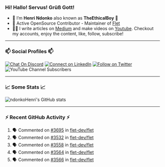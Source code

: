 ### Hi! Hallo! Servus! Grüß Gott!

- 🙂  I’m **Henri Ndonko** also known as **TheEthicalBoy** 👾
- 🚀  Active OpenSource Contributor - Maintainer of [Flet](https://github.com/flet-dev/flet) 
- 👨‍🏫  I write articles on [Medium](https://ndonkohenri.medium.com/) and make videos on [Youtube](https://youtube.com/@ndonkoHenri). Checkout my accounts, enjoy the content, like, follow, subscribe!

---

### 📫 Social Profiles 📫

[![Chat On Discord](https://img.shields.io/badge/--discord?label=Username=the_ethical_boy&logo=Discord&style=social)](https://github.com/ndonkoHenri) 
[![Connect on LinkedIn](https://img.shields.io/badge/--linkedin?label=LinkedIn&logo=LinkedIn&style=social)](https://www.linkedin.com/in/ndonkohenri) 
[![Follow on Twitter](https://img.shields.io/badge/--twitter?label=Twitter&logo=Twitter&style=social)](https://twitter.com/ndonkoHenri)
![YouTube Channel Subscribers](https://img.shields.io/youtube/channel/subscribers/UC2j9sVx0O7M8CebjMtyCuNQ?style=social&label=Youtube&link=https%3A%2F%2Fyoutube.com%2F%40ndonkoHenri)

---

### 📈 Some Stats 📈

<!-- <a href="https://github.com/ndonkoHenri">
<img src="https://github.com/ndonkoHenri/github-stats/blob/master/generated/overview.svg#gh-dark-mode-only" />
<img src="https://github.com/ndonkoHenri/github-stats/blob/master/generated/languages.svg#gh-dark-mode-only" />
<img src="https://github.com/ndonkoHenri/github-stats/blob/master/generated/overview.svg#gh-light-mode-only" />
<img src="https://github.com/ndonkoHenri/github-stats/blob/master/generated/languages.svg#gh-light-mode-only" />
</a> -->

<!-- ![ndonkoHenri's GitHub stats](https://github-readme-stats.vercel.app/api?username=ndonkoHenri&show_icons=true) -->

![ndonkoHenri's GitHub stats](https://github-readme-stats.vercel.app/api?username=ndonkoHenri&theme=tokyonight&show_icons=true&title_color=fff&text_color=fff)

<!-- [![Top Langs](https://github-readme-stats.vercel.app/api/top-langs/?username=ndonkoHenri)](https://github.com/ndonkoHenri/github-readme-stats) -->

---

### :zap: Recent GitHub Activity :zap:

<!--START_SECTION:activity-->
1. 🗣 Commented on [#3695](https://github.com/flet-dev/flet/issues/3695#issuecomment-2246402107) in [flet-dev/flet](https://github.com/flet-dev/flet)
2. 🗣 Commented on [#3532](https://github.com/flet-dev/flet/issues/3532#issuecomment-2246393125) in [flet-dev/flet](https://github.com/flet-dev/flet)
3. 🗣 Commented on [#3558](https://github.com/flet-dev/flet/issues/3558#issuecomment-2246393009) in [flet-dev/flet](https://github.com/flet-dev/flet)
4. 🗣 Commented on [#3564](https://github.com/flet-dev/flet/issues/3564#issuecomment-2246392851) in [flet-dev/flet](https://github.com/flet-dev/flet)
5. 🗣 Commented on [#3566](https://github.com/flet-dev/flet/issues/3566#issuecomment-2246392779) in [flet-dev/flet](https://github.com/flet-dev/flet)
<!--END_SECTION:activity-->
